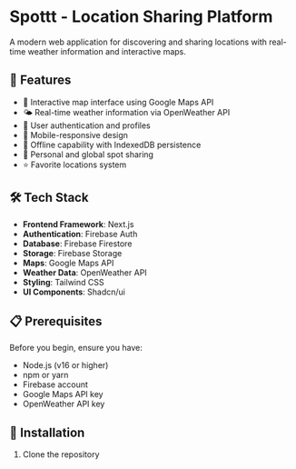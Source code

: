 # Spottt - Location Sharing Platform

A modern web application for discovering and sharing locations with real-time weather information and interactive maps.

## 🚀 Features

- 📍 Interactive map interface using Google Maps API
- 🌤️ Real-time weather information via OpenWeather API
- 👤 User authentication and profiles
- 📱 Mobile-responsive design
- 🔄 Offline capability with IndexedDB persistence
- 📍 Personal and global spot sharing
- ⭐ Favorite locations system

## 🛠️ Tech Stack

- **Frontend Framework**: Next.js
- **Authentication**: Firebase Auth
- **Database**: Firebase Firestore
- **Storage**: Firebase Storage
- **Maps**: Google Maps API
- **Weather Data**: OpenWeather API
- **Styling**: Tailwind CSS
- **UI Components**: Shadcn/ui

## 📋 Prerequisites

Before you begin, ensure you have:
- Node.js (v16 or higher)
- npm or yarn
- Firebase account
- Google Maps API key
- OpenWeather API key

## 🔧 Installation

1. Clone the repository
